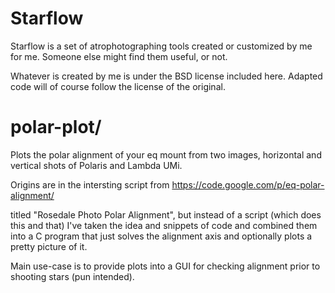 Starflow
========

Starflow is a set of atrophotographing tools created or customized
by me for me. Someone else might find them useful, or not.

Whatever is created by me is under the BSD license included here.
Adapted code will of course follow the license of the original.

polar-plot/
===========

Plots the polar alignment of your eq mount from two images,
horizontal and vertical shots of Polaris and Lambda UMi.

Origins are in the intersting script from
  https://code.google.com/p/eq-polar-alignment/

titled "Rosedale Photo Polar Alignment", but instead of a script
(which does this and that) I've taken the idea and snippets of code
and combined them into a C program that just solves the alignment
axis and optionally plots a pretty picture of it.

Main use-case is to provide plots into a GUI for checking alignment
prior to shooting stars (pun intended).
